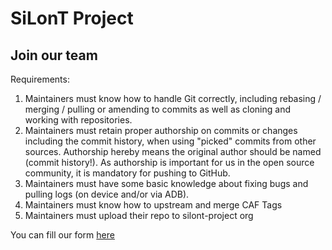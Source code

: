 SiLonT Project
==============

Join our team
---------------
Requirements:
 1. Maintainers must know how to handle Git correctly, including rebasing / merging / pulling or amending to commits as well as cloning and working with repositories.
 2. Maintainers must retain proper authorship on commits or changes including the commit history, when using "picked" commits from other sources. Authorship hereby means the original author should be named (commit history!). As authorship is important for us in the open source community, it is mandatory for pushing to GitHub.
 3. Maintainers must have some basic knowledge about fixing bugs and pulling logs (on device and/or via ADB).
 4. Maintainers must know how to upstream and merge CAF Tags
 5. Maintainers must upload their repo to silont-project org

You can fill our form [here](https://docs.google.com/forms/d/e/1FAIpQLSewMZbmjsUKvz899sHbRRmNkWNdXH6JbnD64Zjk7L8kh7dgVg/viewform)
